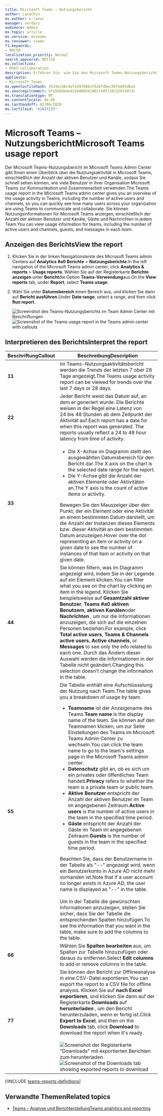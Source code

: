 ```yaml
---
title: Microsoft Teams – Nutzungsbericht
author: LanaChin
ms.author: v-lanac
manager: serdars
audience: Admin
ms.topic: article
ms.service: msteams
ms.reviewer: svemu
f1.keywords:
- NOCSH
localization_priority: Normal
search.appverid: MET150
ms.collection:
- M365-collaboration
description: Erfahren Sie, wie Sie den Microsoft Teams-Nutzungsbericht im Microsoft Teams Admin Center verwenden, um sich einen Überblick über die Microsoft Teams-Aktivitäten in Ihrem Unternehmen zu verschaffen.
appliesto:
- Microsoft Teams
ms.openlocfilehash: 3419ecb6c4ef1b976681f626fd8ec567e665d6a5
ms.sourcegitcommit: bfa5b8db4e42e0480542d61fe05716c52016873c
ms.translationtype: MT
ms.contentlocale: de-DE
ms.lasthandoff: 02/06/2020
ms.locfileid: "41827233"
---
```

# <a name="microsoft-teams-usage-report"></a><span data-ttu-id="d5b4f-103">Microsoft Teams – Nutzungsbericht</span><span class="sxs-lookup"><span data-stu-id="d5b4f-103">Microsoft Teams usage report</span></span>

<span data-ttu-id="d5b4f-104">Der Microsoft Teams-Nutzungsbericht im Microsoft Teams Admin Center gibt Ihnen einen Überblick über die Nutzungsaktivität in Microsoft Teams, einschließlich der Anzahl der aktiven Benutzer und Kanäle, sodass Sie schnell sehen können, wie viele Benutzer in Ihrer Organisation Microsoft Teams zur Kommunikation und Zusammenarbeit verwenden.</span><span class="sxs-lookup"><span data-stu-id="d5b4f-104">The Teams usage report in the Microsoft Teams admin center gives you an overview of the usage activity in Teams, including the number of active users and channels, so you can quickly see how many users across your organization are using Teams to communicate and collaborate.</span></span> <span data-ttu-id="d5b4f-105">Sie können Nutzungsinformationen für Microsoft Teams anzeigen, einschließlich der Anzahl der aktiven Benutzer und Kanäle, Gäste und Nachrichten in jedem Team.</span><span class="sxs-lookup"><span data-stu-id="d5b4f-105">You can view usage information for  teams, including the number of active users and channels, guests, and messages in each team.</span></span>

## <a name="view-the-report"></a><span data-ttu-id="d5b4f-106">Anzeigen des Berichts</span><span class="sxs-lookup"><span data-stu-id="d5b4f-106">View the report</span></span>

1. <span data-ttu-id="d5b4f-107">Klicken Sie in der linken Navigationsleiste des Microsoft Teams admin Centers auf **Analytics #a0 Berichte** > **Nutzungsberichte**.</span><span class="sxs-lookup"><span data-stu-id="d5b4f-107">In the left navigation of the Microsoft Teams admin center, click **Analytics & reports** > **Usage reports**.</span></span> <span data-ttu-id="d5b4f-108">Wählen Sie auf der Registerkarte **Berichte anzeigen** unter **Bericht**die Option **Teams-Verwendung**aus.</span><span class="sxs-lookup"><span data-stu-id="d5b4f-108">On the **View reports** tab, under **Report**, select **Teams usage**.</span></span>
2. <span data-ttu-id="d5b4f-109">Wähl Sie unter **Datumsbereich** einen Bereich aus, und klicken Sie dann auf **Bericht ausführen**.</span><span class="sxs-lookup"><span data-stu-id="d5b4f-109">Under **Date range**, select a range, and then click **Run report**.</span></span>

    <span data-ttu-id="d5b4f-110">![Screenshot des Teams-Nutzungsberichts im Team Admin Center mit Beschriftungen](../media/teams-reports-teams-usage-with-callouts.png "Screenshot des Teams-Nutzungsberichts im Team Admin Center mit Beschriftungen")</span><span class="sxs-lookup"><span data-stu-id="d5b4f-110">![Screenshot of the Teams usage report in the Teams admin center with callouts](../media/teams-reports-teams-usage-with-callouts.png "Screenshot of the Teams usage report in the Teams admin center with callouts")</span></span>

## <a name="interpret-the-report"></a><span data-ttu-id="d5b4f-111">Interpretieren des Berichts</span><span class="sxs-lookup"><span data-stu-id="d5b4f-111">Interpret the report</span></span>

|<span data-ttu-id="d5b4f-112">Beschriftung</span><span class="sxs-lookup"><span data-stu-id="d5b4f-112">Callout</span></span> |<span data-ttu-id="d5b4f-113">Beschreibung</span><span class="sxs-lookup"><span data-stu-id="d5b4f-113">Description</span></span>  |
|--------|-------------|
|<span data-ttu-id="d5b4f-114">**1**</span><span class="sxs-lookup"><span data-stu-id="d5b4f-114">**1**</span></span>   |<span data-ttu-id="d5b4f-115">Im Teams-Nutzungsaktivitätsbericht werden die Trends der letzten 7 ober 28 Tage angezeigt.</span><span class="sxs-lookup"><span data-stu-id="d5b4f-115">The Teams usage activity report can be viewed for trends over the last 7 days or 28 days.</span></span> |
|<span data-ttu-id="d5b4f-116">**2**</span><span class="sxs-lookup"><span data-stu-id="d5b4f-116">**2**</span></span>   |<span data-ttu-id="d5b4f-p103">Jeder Bericht weist das Datum auf, an dem er generiert wurde. Die Berichte weisen in der Regel eine Latenz von 24 bis 48 Stunden ab dem Zeitpunkt der Aktivität auf.</span><span class="sxs-lookup"><span data-stu-id="d5b4f-p103">Each report has a date for when this report was generated. The reports usually reflect a 24 to 48 hour latency from time of activity.</span></span> |
|<span data-ttu-id="d5b4f-119">**3**</span><span class="sxs-lookup"><span data-stu-id="d5b4f-119">**3**</span></span>   |<ul><li><span data-ttu-id="d5b4f-120">Die X-Achse im Diagramm stellt den ausgewählten Datumsbereich für den Bericht dar.</span><span class="sxs-lookup"><span data-stu-id="d5b4f-120">The X axis on the chart is the selected date range for the report.</span></span></li> <li> <span data-ttu-id="d5b4f-121">Die Y-Achse gibt die Anzahl der aktiven Elemente oder Aktivitäten an.</span><span class="sxs-lookup"><span data-stu-id="d5b4f-121">The Y axis is the count of active items or activity.</span></span></li> </ul><span data-ttu-id="d5b4f-122">Bewegen Sie den Mauszeiger über den Punkt, der ein Element oder eine Aktivität an einem bestimmten Datum darstellt, um die Anzahl der Instanzen dieses Elements bzw. dieser Aktivität an dem bestimmten Datum anzuzeigen.</span><span class="sxs-lookup"><span data-stu-id="d5b4f-122">Hover over the dot representing an item or activity on a given date to see the number of instances of that item or activity on that given date.</span></span>|
|<span data-ttu-id="d5b4f-123">**4**</span><span class="sxs-lookup"><span data-stu-id="d5b4f-123">**4**</span></span>   |<span data-ttu-id="d5b4f-124">Sie können filtern, was im Diagramm angezeigt wird, indem Sie in der Legende auf ein Element klicken.</span><span class="sxs-lookup"><span data-stu-id="d5b4f-124">You can filter what you see on the chart by clicking an item in the legend.</span></span> <span data-ttu-id="d5b4f-125">Klicken Sie beispielsweise auf **Gesamtzahl aktiver Benutzer**, **Teams #a0 aktiven Benutzern**, **aktiven Kanälen**oder **Nachrichten** , um nur die Informationen anzuzeigen, die sich auf die einzelnen Personen beziehen.</span><span class="sxs-lookup"><span data-stu-id="d5b4f-125">For example, click  **Total active users**, **Teams & Channels active users**,  **Active channels**, or **Messages** to see only the info related to each one.</span></span> <span data-ttu-id="d5b4f-126">Durch das Ändern dieser Auswahl werden die Informationen in der Tabelle nicht geändert.</span><span class="sxs-lookup"><span data-stu-id="d5b4f-126">Changing this selection doesn’t change the information in the table.</span></span> |
|<span data-ttu-id="d5b4f-127">**5**</span><span class="sxs-lookup"><span data-stu-id="d5b4f-127">**5**</span></span>   |<span data-ttu-id="d5b4f-128">Die Tabelle enthält eine Aufschlüsselung der Nutzung nach Team.</span><span class="sxs-lookup"><span data-stu-id="d5b4f-128">The table gives you a breakdown of usage by team.</span></span> <ul><li><span data-ttu-id="d5b4f-129">**Teamname** ist der Anzeigename des Teams.</span><span class="sxs-lookup"><span data-stu-id="d5b4f-129">**Team name** is the display name of the team.</span></span> <span data-ttu-id="d5b4f-130">Sie können auf den Teamnamen klicken, um zur Seite Einstellungen des Teams im Microsoft Teams Admin Center zu wechseln.</span><span class="sxs-lookup"><span data-stu-id="d5b4f-130">You can click the team name to go to the team's settings page in the Microsoft Teams admin center.</span></span> </li> <li><span data-ttu-id="d5b4f-131">**Datenschutz** gibt an, ob es sich um ein privates oder öffentliches Team handelt.</span><span class="sxs-lookup"><span data-stu-id="d5b4f-131">**Privacy** refers to whether the team is a private team or public team.</span></span></li> <li><span data-ttu-id="d5b4f-132">**Aktive Benutzer** entspricht der Anzahl der aktiven Benutzer im Team im angegebenen Zeitraum.</span><span class="sxs-lookup"><span data-stu-id="d5b4f-132">**Active users** is the number of active users in the team in the specified time period.</span></span></li><li><span data-ttu-id="d5b4f-133">**Gäste** entspricht der Anzahl der Gäste im Team im angegebenen Zeitraum.</span><span class="sxs-lookup"><span data-stu-id="d5b4f-133">**Guests** is the number of guests in the team in the specified time period.</span></span></li> </li> </ul><span data-ttu-id="d5b4f-134">Beachten Sie, dass der Benutzername in der Tabelle als "--" angezeigt wird, wenn ein Benutzerkonto in Azure AD nicht mehr vorhanden ist.</span><span class="sxs-lookup"><span data-stu-id="d5b4f-134">Note that if a user account no longer exists in Azure AD, the user name is displayed as "--" in the table.</span></span> <br><br><span data-ttu-id="d5b4f-135">Um in der Tabelle die gewünschten Informationen anzuzeigen, stellen Sie sicher, dass Sie der Tabelle die entsprechenden Spalten hinzufügen.</span><span class="sxs-lookup"><span data-stu-id="d5b4f-135">To see the information that you want in the table, make sure to add the columns to the table.</span></span> |
|<span data-ttu-id="d5b4f-136">**6**</span><span class="sxs-lookup"><span data-stu-id="d5b4f-136">**6**</span></span>   |<span data-ttu-id="d5b4f-137">Wählen Sie **Spalten bearbeiten** aus, um Spalten zur Tabelle hinzuzufügen oder daraus zu entfernen.</span><span class="sxs-lookup"><span data-stu-id="d5b4f-137">Select **Edit columns** to add or remove columns in the table.</span></span>|
|<span data-ttu-id="d5b4f-138">**7**</span><span class="sxs-lookup"><span data-stu-id="d5b4f-138">**7**</span></span>   |<span data-ttu-id="d5b4f-139">Sie können den Bericht zur Offlineanalyse in eine CSV-Datei exportieren.</span><span class="sxs-lookup"><span data-stu-id="d5b4f-139">You can export the report to a CSV file for offline analysis.</span></span> <span data-ttu-id="d5b4f-140">Klicken Sie auf **nach Excel exportieren**, und klicken Sie dann auf der Registerkarte **Downloads** auf **herunterladen** , um den Bericht herunterzuladen, wenn er fertig ist.</span><span class="sxs-lookup"><span data-stu-id="d5b4f-140">Click **Export to Excel**, and then on the **Downloads** tab, click **Download** to download the report when it's ready.</span></span><br><br><span data-ttu-id="d5b4f-141">![Screenshot der Registerkarte "Downloads" mit exportierten Berichten zum herunterladen](../media/teams-reports-export-to-csv.png)</span><span class="sxs-lookup"><span data-stu-id="d5b4f-141">![Screenshot of the Downloads tab showing exported reports to download](../media/teams-reports-export-to-csv.png)</span></span>|

[!INCLUDE [teams-reports-definitions](../includes/teams-reports-definitions.md)]

## <a name="related-topics"></a><span data-ttu-id="d5b4f-142">Verwandte Themen</span><span class="sxs-lookup"><span data-stu-id="d5b4f-142">Related topics</span></span>

- [<span data-ttu-id="d5b4f-143">Teams – Analyse und Berichterstellung</span><span class="sxs-lookup"><span data-stu-id="d5b4f-143">Teams analytics and reporting</span></span>](teams-reporting-reference.md)

